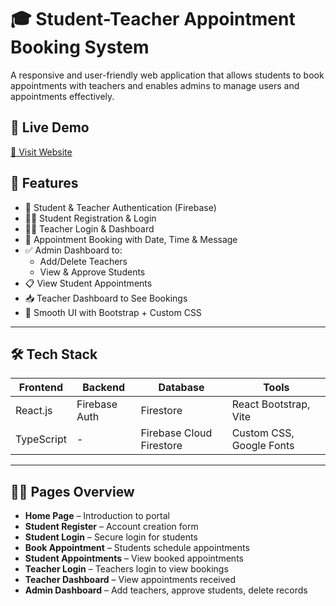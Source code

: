 # 🎓 Student-Teacher Appointment Booking System

A responsive and user-friendly web application that allows students to book appointments with teachers and enables admins to manage users and appointments effectively.

## 🔗 Live Demo

[🔗 Visit Website](https://student-teacher-booking-appointment-beta.vercel.app/)

## 🚀 Features

- 🔐 Student & Teacher Authentication (Firebase)
- 🧑‍🎓 Student Registration & Login
- 🧑‍🏫 Teacher Login & Dashboard
- 📅 Appointment Booking with Date, Time & Message
- ✅ Admin Dashboard to:
  - Add/Delete Teachers
  - View & Approve Students
- 📋 View Student Appointments
- 📥 Teacher Dashboard to See Bookings
- 💬 Smooth UI with Bootstrap + Custom CSS

---

## 🛠️ Tech Stack

| Frontend | Backend  | Database | Tools        |
|----------|----------|----------|--------------|
| React.js | Firebase Auth | Firestore | React Bootstrap, Vite |
| TypeScript | - | Firebase Cloud Firestore | Custom CSS, Google Fonts |

---

## 🧑‍💻 Pages Overview

- **Home Page** – Introduction to portal
- **Student Register** – Account creation form
- **Student Login** – Secure login for students
- **Book Appointment** – Students schedule appointments
- **Student Appointments** – View booked appointments
- **Teacher Login** – Teachers login to view bookings
- **Teacher Dashboard** – View appointments received
- **Admin Dashboard** – Add teachers, approve students, delete records

